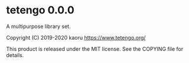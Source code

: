 tetengo 0.0.0
=============

A multipurpose library set.

Copyright (C) 2019-2020 kaoru  https://www.tetengo.org/

This product is released under the MIT license.
See the COPYING file for details.
